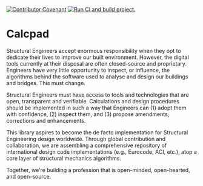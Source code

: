 [![Contributor Covenant](https://img.shields.io/badge/Contributor%20Covenant-2.0-4baaaa.svg)](code_of_conduct.md)
[![Run CI and build project.](https://github.com/jamesbayley/Calcpad/actions/workflows/build.yml/badge.svg)](https://github.com/jamesbayley/Calcpad/actions/workflows/build.yml)

# Calcpad

Structural Engineers accept enormous responsibility when they opt to dedicate their lives to improve our built environment. However, the digital tools currently at their disposal are often closed-source and proprietary. Engineers have very little opportunity to inspect, or influence, the algorithms behind the software used to analyse and design our buildings and bridges. This must change. 

Structural Engineers must have access to tools and technologies that are open, transparent and verifiable. Calculations and design procedures should be implemented in such a way that Engineers can (1) adopt them with confidence, (2) inspect them, and (3) propose amendments, corrections and enhancements.

This library aspires to become the de facto implementation for Structural Engineering design worldwide. Through global contribution and collaboration, we are assembling a comprehensive repository of international design code implementations (e.g., Eurocode, ACI, etc.), atop a core layer of structural mechanics algorithms.

Together, we're building a profession that is open-minded, open-hearted, and open-source.
